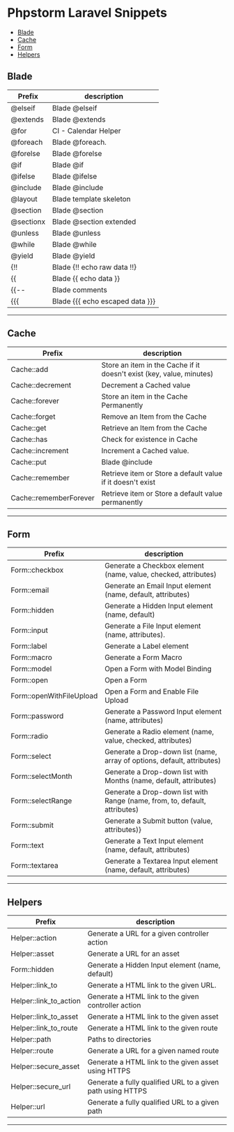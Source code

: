 
# Phpstorm Laravel Snippets
* [Blade](#blade)
* [Cache](#cache)
*  [Form](#form)
 *  [Helpers](#helpers)


## Blade
|Prefix|description|
|--------|-----------|
|@elseif| Blade @elseif|
|@extends | Blade @extends
|@for | CI - Calendar Helper|
|@foreach| Blade @foreach.
|@forelse| Blade @forelse
|@if | Blade @if
|@ifelse | Blade @ifelse|
|@include|Blade @include|
|@layout| Blade template skeleton|
|@section| Blade @section|
|@sectionx| Blade @section extended|
|@unless| Blade @unless|
|@while| Blade @while|
|@yield| Blade @yield|
|{!!| Blade {!! echo raw data !!}|
|{{| Blade {{ echo data }}|
|{{--| Blade comments|
|{{{| Blade {{{ echo escaped data }}}|
--------------------------------------------------------------------------------

## Cache
|Prefix|description|
|--------|-----------|
|Cache::add| Store an item in the Cache if it doesn't exist (key, value, minutes)
|Cache::decrement| Decrement a Cached value
|Cache::forever | Store an item in the Cache Permanently
|Cache::forget  | Remove an Item from the Cache
|Cache::get| Retrieve an Item from the Cache
|Cache::has  | Check for existence in Cache
|Cache::increment| Increment a Cached value.
|Cache::put |Blade @include|
|Cache::remember| Retrieve item or Store a default value if it doesn't exist|
|Cache::rememberForever| Retrieve item or Store a default value permanently
--------------------------------------------------------------------------------

## Form
|Prefix|description|
|--------|-----------|
|Form::checkbox| Generate a Checkbox element (name, value, checked, attributes)|
|Form::email| Generate an Email Input element (name, default, attributes)
|Form::hidden | Generate a Hidden Input element (name, default)|
|Form::input|Generate a File Input element (name, attributes).
|Form::label| Generate a Label element
|Form::macro| Generate a Form Macro
|Form::model| Open a Form with Model Binding|
|Form::open|Open a Form|
|Form::openWithFileUpload| Open a Form and Enable File Upload|
|Form::password| Generate a Password Input element (name, attributes)|
|Form::radio|Generate a Radio element (name, value, checked, attributes)|
|Form::select| Generate a Drop-down list (name, array of options, default, attributes)|
|Form::selectMonth|Generate a Drop-down list with Months (name, default, attributes)|
|Form::selectRange| Generate a Drop-down list with Range (name, from, to, default, attributes)|
|Form::submit|Generate a Submit button (value, attributes)}|
|Form::text| Generate a Text Input element (name, default, attributes)|
|Form::textarea|Generate a Textarea Input element (name, default, attributes)|
--------------------------------------------------------------------------------

## Helpers
|Prefix|description|
|--------|-----------|
|Helper::action|Generate a URL for a given controller action|
|Helper::asset|Generate a URL for an asset
|Form::hidden | Generate a Hidden Input element (name, default)|
|Helper::link_to|Generate a HTML link to the given URL.
|Helper::link_to_action| Generate a HTML link to the given controller action
|Helper::link_to_asset| Generate a HTML link to the given asset
|Helper::link_to_route| Generate a HTML link to the given route|
|Helper::path|Paths to directories|
|Helper::route| Generate a URL for a given named route|
|Helper::secure_asset| Generate a HTML link to the given asset using HTTPS|
|Helper::secure_url|Generate a fully qualified URL to a given path using HTTPS|
|Helper::url| Generate a fully qualified URL to a given path|
--------------------------------------------------------------------------------
